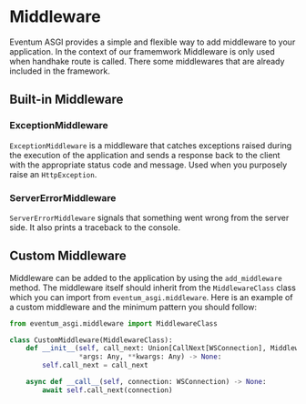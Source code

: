 # Middleware
Eventum ASGI provides a simple and flexible way to add middleware to your application. In the context of our framemwork Middleware is only used when handhake route is called. There some middlewares that are already included in the framework.

## Built-in Middleware

### ExceptionMiddleware

`ExceptionMiddleware` is a middleware that catches exceptions raised during the execution of the application and sends a response back to the client with the appropriate status code and message. Used when you purposely raise an `HttpException`.

### ServerErrorMiddleware

`ServerErrorMiddleware` signals that something went wrong from the server side. It also prints a traceback to the console.

## Custom Middleware
Middleware can be added to the application by using the `add_middleware` method. The middleware itself should inherit from the `MiddlewareClass` class which you can import from `eventum_asgi.middleware`.
Here is an example of a custom middleware and the minimum pattern you should follow:

```python
from eventum_asgi.middleware import MiddlewareClass

class CustomMiddleware(MiddlewareClass):
    def __init__(self, call_next: Union[CallNext[WSConnection], MiddlewareClass[WSConnection]],
                 *args: Any, **kwargs: Any) -> None:
        self.call_next = call_next

    async def __call__(self, connection: WSConnection) -> None:
        await self.call_next(connection)
```